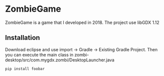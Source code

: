 # ZombieGame

ZombieGame is a game that I developed in 2018. The project use libGDX 1.12

## Installation

Download eclipse and use import -> Gradle -> Existing Gradle Project. Then you can execute the main class in zombi-desktop/src/com.mygdx.zombi/DesktopLauncher.java

```bash
pip install foobar
```


